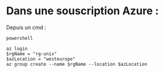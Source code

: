 # Dans une souscription Azure : 

Depuis un cmd : 

```
powershell
```

```
az login
$rgName = "rg-unix"
$azLocation = "westeurope"
az group create --name $rgName --location $azLocation
```

